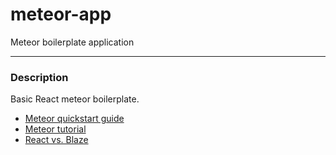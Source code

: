 # meteor-app
Meteor boilerplate application
___


### Description
Basic React meteor boilerplate.

- [Meteor quickstart guide](https://guide.meteor.com/react.html)
- [Meteor tutorial](https://www.meteor.com/tutorials/react/creating-an-app)
- [React vs. Blaze](https://themeteorchef.com/blog/react-vs-blaze/)
